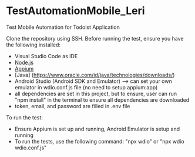 # TestAutomationMobile_Leri
Test Mobile Automation for Todoist Application

Clone the repository using SSH. Before running the test, ensure you have the following installed: 
- Visual Studio Code as IDE
- [Node.js](https://nodejs.org/)
- [Appium](http://appium.io/) 
- [Java] (https://www.oracle.com/id/java/technologies/downloads/)
- Android Studio (Android SDK and Emulator) --> can set your own emulator in wdio.conf.js file (no need to setup appium:app)
- all dependencies are set in this project, but to ensure, user can run "npm install" in the terminal to ensure all dependencies are downloaded
- token, email, and password are filled in .env file

To run the test:
- Ensure Appium is set up and running, Android Emulator is setup and running
- To run the tests, use the following command: "npx wdio" or "npx wdio wdio.conf.js"
